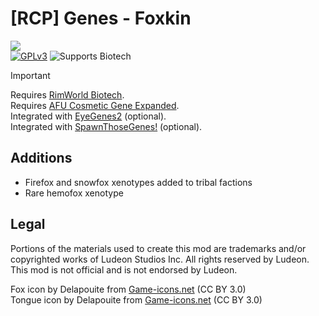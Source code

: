 <!--[![GPLv3][badge-license]](https://www.gnu.org/licenses/gpl-3.0) -->
[badge-license]: https://img.shields.io/badge/License-GPLv3-lightgray
<!--![Supports Royalty][badge-dlc-royalty] supports Royalty DLC-->
[badge-dlc-royalty]: https://img.shields.io/badge/DLC-Royalty-gold
<!--![Supports Ideology][badge-dlc-ideology] supports Ideology DLC-->
[badge-dlc-ideology]: https://img.shields.io/badge/DLC-Ideology-indianred
<!--![Supports Biotech][badge-dlc-biotech] supports Biotech DLC-->
[badge-dlc-biotech]: https://img.shields.io/badge/DLC-Biotech-mediumturquoise
<!--![Supports Anomaly][badge-dlc-anomaly] supports Anomaly DLC-->
[badge-dlc-anomaly]: https://img.shields.io/badge/DLC-Anomaly-darkseagreen
<!--![Supports Odyssey][badge-dlc-odyssey] supports Odyssey DLC-->
[badge-dlc-odyssey]: https://img.shields.io/badge/DLC-Odyssey-mediumpurple

# [RCP] Genes - Foxkin
![](About/Preview.png)\
[![GPLv3][badge-license]](https://www.gnu.org/licenses/gpl-3.0) ![Supports Biotech][badge-dlc-biotech]

> [!IMPORTANT]
> Requires [RimWorld Biotech](https://store.steampowered.com/app/1826140/RimWorld__Biotech/).\
> Requires [AFU Cosmetic Gene Expanded](https://steamcommunity.com/sharedfiles/filedetails/?id=2880942803).\
> Integrated with [EyeGenes2](https://steamcommunity.com/sharedfiles/filedetails/?id=2898151329) (optional).\
> Integrated with [SpawnThoseGenes!](https://steamcommunity.com/sharedfiles/filedetails/?id=2898044088) (optional).

## Additions
- Firefox and snowfox xenotypes added to tribal factions
- Rare hemofox xenotype

## Legal
Portions of the materials used to create this mod are trademarks and/or copyrighted works of Ludeon Studios Inc. All rights reserved by Ludeon. This mod is not official and is not endorsed by Ludeon.

Fox icon by Delapouite from [Game-icons.net](https://game-icons.net/) (CC BY 3.0)\
Tongue icon by Delapouite from [Game-icons.net](https://game-icons.net/) (CC BY 3.0)